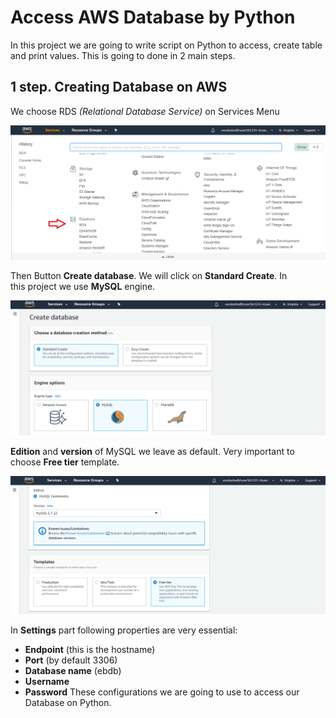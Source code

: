 # Access AWS Database by Python
 In this project we are going to write script on Python to access, create table and print values.
 This is going to done in 2 main steps.

## **1 step. Creating Database on AWS**
 We choose RDS *(Relational Database Service)* on Services Menu

 ![RDS](RDS.png)

 Then Button **Create database**. We will click on **Standard Create**. In   
 this project we use **MySQL** engine.

 ![MySQL](MySQL.png)

 **Edition** and **version** of MySQL we leave as default.
  Very important to choose **Free tier** template.  

  ![Freetire](Freetire.png)

  In **Settings** part following properties are very essential:
   - **Endpoint** (this is the hostname)
   - **Port** (by default 3306)
   - **Database name** (ebdb)
   - **Username**
   - **Password**
   These configurations we are going to use to access our Database on Python.
